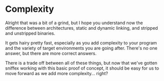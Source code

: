 # Complexity
Alright that was a bit of a grind, but I hope you understand now the difference between architectures, static and dynamic linking, and stripped and unstripped binaries. 

It gets hairy pretty fast, especially as you add complexity to your program and the variety of target environments you are going after. There's no one answer, but there are more correct answers. 

There is a trade off between all of these things, but now that we've gotten sniffex working with this basic proof of concept, it should be easy for us to move forward as we add more complexity... right?